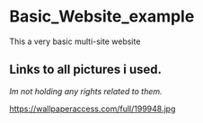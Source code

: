# Basic_Website_example
This a very basic multi-site website
## Links to all pictures i used.
*Im not holding any rights related to them.*

https://wallpaperaccess.com/full/199948.jpg
